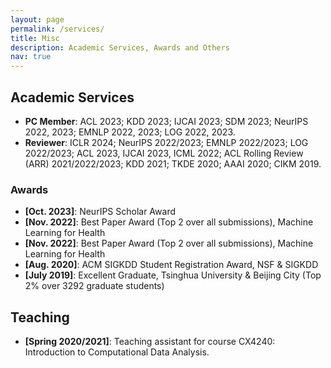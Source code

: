 ```yaml
---
layout: page
permalink: /services/
title: Misc 
description: Academic Services, Awards and Others
nav: true
---
```


## Academic Services

<!-- ###  -->

- **PC Member**: ACL 2023; KDD 2023; IJCAI 2023; SDM 2023; NeurIPS 2022, 2023; EMNLP 2022, 2023; LOG 2022, 2023.
- **Reviewer**: ICLR 2024; NeurIPS 2022/2023; EMNLP 2022/2023; LOG 2022/2023; ACL 2023, IJCAI 2023, ICML 2022;  ACL Rolling Review (ARR) 2021/2022/2023; KDD 2021; TKDE 2020; AAAI 2020; CIKM 2019.
<!-- - ICCV 2021 Workshop on Computer Vision for Automated Medical Diagnosis -->

### Awards

- **[Oct. 2023]**: NeurIPS Scholar Award
- **[Nov. 2022]**: Best Paper Award (Top 2 over all submissions), Machine Learning for Health
- **[Nov. 2022]**: Best Paper Award (Top 2 over all submissions), Machine Learning for Health
- **[Aug. 2020]**: ACM SIGKDD Student Registration Award, NSF & SIGKDD
- **[July 2019]**: Excellent Graduate, Tsinghua University & Beijing City (Top 2% over 3292 graduate students)


## Teaching

- **[Spring 2020/2021]**: Teaching assistant for course CX4240: Introduction to Computational Data Analysis. 

